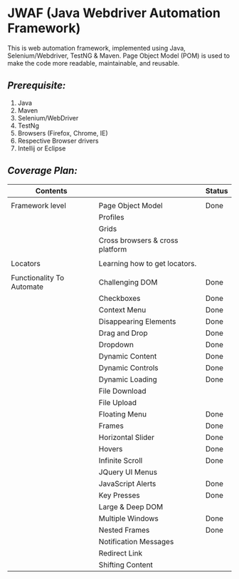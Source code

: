 # JWAF (Java Webdriver Automation Framework)

This is web automation framework, implemented using Java, Selenium/Webdriver, TestNG & Maven.
Page Object Model (POM) is used to  make the code more readable, maintainable, and reusable.

## _Prerequisite:_

1. Java
2. Maven
3. Selenium/WebDriver
4. TestNg
5. Browsers (Firefox, Chrome, IE)
6. Respective Browser drivers
7. Intellij or Eclipse

## _Coverage Plan:_

| Contents         |                                 | Status |
|---------------------------|---------------------------------|--------|
|                           |                                 |        |
| Framework level           | Page Object Model               | Done   |
|                           | Profiles                        |        |
|                           | Grids                           |        |
|                           | Cross browsers & cross platform |        |
|                           |                                 |        |
| Locators                  | Learning how to get locators.   |        |
|                           |                                 |        |
| Functionality To Automate | Challenging DOM                 | Done   |
|                           | Checkboxes                      | Done   |
|                           | Context Menu                    | Done   |
|                           | Disappearing Elements           | Done       |
|                           | Drag and Drop                   | Done       |
|                           | Dropdown                        | Done   |
|                           | Dynamic Content                 | Done       |
|                           | Dynamic Controls                | Done       |
|                           | Dynamic Loading                 | Done       |
|                           | File Download                   |        |
|                           | File Upload                     |        |
|                           | Floating Menu                   | Done       |
|                           | Frames                          | Done       |
|                           | Horizontal Slider               | Done       |
|                           | Hovers                          | Done       |
|                           | Infinite Scroll                 | Done       |
|                           | JQuery UI Menus                 |        |
|                           | JavaScript Alerts               | Done       |
|                           | Key Presses                     | Done       |
|                           | Large & Deep DOM                |        |
|                           | Multiple Windows                | Done       |
|                           | Nested Frames                   |  Done      |
|                           | Notification Messages           |        |
|                           | Redirect Link                   |        |
|                           | Shifting Content                |        |
